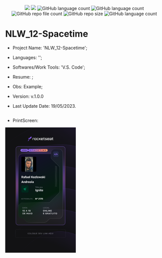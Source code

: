 <p align="center">
  <img src="http://img.shields.io/static/v1?label=STATUS&message=Under_Development&color=green&style=flat"/>
  <img src="http://img.shields.io/static/v1?label=STATUS&message=Concluded&color=blue&style=flat"/>
  <img alt="GitHub language count" src="https://img.shields.io/github/languages/count/Rafa-KozAnd/NLW_12-Spacetime">
  <img alt="GitHub language count" src="https://img.shields.io/github/languages/top/Rafa-KozAnd/NLW_12-Spacetime">
  <img alt="GitHub repo file count" src="https://img.shields.io/github/directory-file-count/Rafa-KozAnd/NLW_12-Spacetime">
  <img alt="GitHub repo size" src="https://img.shields.io/github/repo-size/Rafa-KozAnd/NLW_12-Spacetime">
  <img alt="GitHub language count" src="https://img.shields.io/github/license/Rafa-KozAnd/NLW_12-Spacetime">
</p>

# NLW_12-Spacetime

- Project Name: 'NLW_12-Spacetime';
- Languages: '';
- Softwares/Work Tools: 'V.S. Code';
- Resume: ;
- Obs: Example;
- Version: v.1.0.0

- Last Update Date: 19/05/2023.

##

- PrintScreen:
<div>
  <img align="center" height="400" widht="400" src="/Print/Print1.jpg" />
</div><br>
